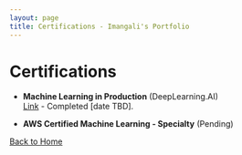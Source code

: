 ```yaml
---
layout: page
title: Certifications - Imangali's Portfolio
---
```


# Certifications

- **Machine Learning in Production** (DeepLearning.AI)  
  [Link](coursera-link) - Completed [date TBD].

- **AWS Certified Machine Learning - Specialty** (Pending)

[Back to Home](/)
